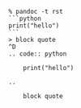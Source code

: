 ````
% pandoc -t rst
```python
print("hello")
```
> block quote
^D
.. code:: python

    print("hello")

..

    block quote
````
